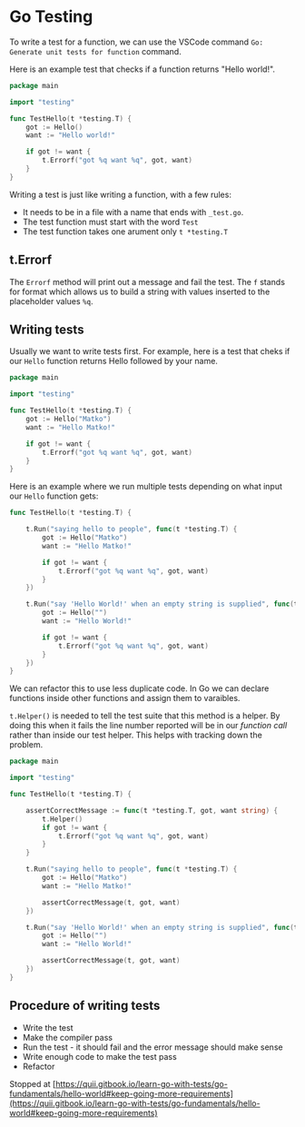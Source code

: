 # Go Testing

To write a test for a function, we can use the VSCode command `Go: Generate unit tests for function` command.

Here is an example test that checks if a function returns "Hello world!".

```go
package main

import "testing"

func TestHello(t *testing.T) {
	got := Hello()
	want := "Hello world!"

	if got != want {
		t.Errorf("got %q want %q", got, want)
	}
}
```

Writing a test is just like writing a function, with a few rules:

* It needs to be in a file with a name that ends with `_test.go`.
* The test function must start with the word `Test`
* The test function takes one arument only `t *testing.T`

## t.Errorf

The `Errorf` method will print out a message and fail the test. The `f` stands for format which allows us to build a string with values inserted to the placeholder values `%q`.

## Writing tests

Usually we want to write tests first. For example, here is a test that cheks if our `Hello` function returns Hello followed by your name.

```go
package main

import "testing"

func TestHello(t *testing.T) {
	got := Hello("Matko")
	want := "Hello Matko!"

	if got != want {
		t.Errorf("got %q want %q", got, want)
	}
}
```

Here is an example where we run multiple tests depending on what input our `Hello` function gets:

```go
func TestHello(t *testing.T) {

	t.Run("saying hello to people", func(t *testing.T) {
		got := Hello("Matko")
		want := "Hello Matko!"

		if got != want {
			t.Errorf("got %q want %q", got, want)
		}
	})

	t.Run("say 'Hello World!' when an empty string is supplied", func(t *testing.T) {
		got := Hello("")
		want := "Hello World!"

		if got != want {
			t.Errorf("got %q want %q", got, want)
		}
	})
}
```

We can refactor this to use less duplicate code. In Go we can declare functions inside other functions and assign them to varaibles.

`t.Helper()` is needed to tell the test suite that this method is a helper. By doing this when it fails the line number reported will be in our *function call* rather than inside our test helper. This helps with tracking down the problem.

```go
package main

import "testing"

func TestHello(t *testing.T) {

	assertCorrectMessage := func(t *testing.T, got, want string) {
		t.Helper()
		if got != want {
			t.Errorf("got %q want %q", got, want)
		}
	}

	t.Run("saying hello to people", func(t *testing.T) {
		got := Hello("Matko")
		want := "Hello Matko!"

		assertCorrectMessage(t, got, want)
	})

	t.Run("say 'Hello World!' when an empty string is supplied", func(t *testing.T) {
		got := Hello("")
		want := "Hello World!"

		assertCorrectMessage(t, got, want)
	})
}

```

## Procedure of writing tests

* Write the test
* Make the compiler pass
* Run the test - it should fail and the error message should make sense
* Write enough code to make the test pass
* Refactor

Stopped at [https://quii.gitbook.io/learn-go-with-tests/go-fundamentals/hello-world#keep-going-more-requirements](https://quii.gitbook.io/learn-go-with-tests/go-fundamentals/hello-world#keep-going-more-requirements)